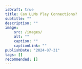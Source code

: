 ```yaml
---
isDraft: true
title: Can LLMs Play Connections?
subtitle: ""
description: ""
image:
    src: /images/
    alt: ""
    caption: ""
    captionLink: ""
publishDate: "2024-07-31"
tags: []
recommended: []
---
```

